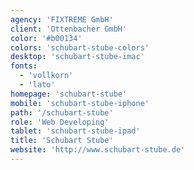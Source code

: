 ```yaml
---
agency: 'FIXTREME GmbH'
client: 'Ottenbacher GmbH'
color: '#b00134'
colors: 'schubart-stube-colors'
desktop: 'schubart-stube-imac'
fonts:
  - 'vollkorn'
  - 'lato'
homepage: 'schubart-stube'
mobile: 'schubart-stube-iphone'
path: '/schubart-stube'
role: 'Web Developing'
tablet: 'schubart-stube-ipad'
title: 'Schubart Stube'
website: 'http://www.schubart-stube.de'
---
```

